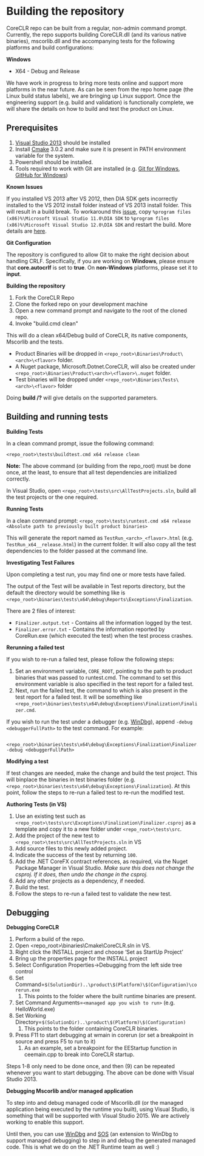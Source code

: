 # Building the repository #

CoreCLR repo can be built from a regular, non-admin command prompt. Currently, the repo supports building CoreCLR.dll (and its various native binaries), mscorlib.dll and the accompanying tests for the following platforms and build configurations:

**Windows**

- X64 - Debug and Release

We have work in progress to bring more tests online and support more platforms in the near future. As can be seen from the repo home page (the Linux build status labels), we are bringing up Linux support. Once the engineering support (e.g. build and validation) is functionally complete, we will share the details on how to build and test the product on Linux.

## Prerequisites ##

1. [Visual Studio 2013](http://www.visualstudio.com/en-us/visual-studio-homepage-vs.aspx) should be installed
2. Install [Cmake](http://www.cmake.org/download/ "CMake") 3.0.2 and make sure it is present in PATH environment variable for the system.
3. Powershell should be installed.
4. Tools required to work with Git are installed (e.g. [Git for Windows](http://msysgit.github.io/), [GitHub for Windows](https://windows.github.com/))

**Known Issues**

If you installed VS 2013 after VS 2012, then DIA SDK gets incorrectly installed to the VS 2012 install folder instead of VS 2013 install folder. This will result in a build break. To workaround this [issue](https://connect.microsoft.com/VisualStudio/feedback/details/814147/dia-sdk-installed-into-wrong-directory), copy `%program files (x86)%\Microsoft Visual Studio 11.0\DIA SDK` to  `%program files (x86)%\Microsoft Visual Studio 12.0\DIA SDK` and restart the build. More details are [here](http://support.microsoft.com/kb/3035999).

**Git Configuration**

The repository is configured to allow Git to make the right decision about handling CRLF. Specifically, if you are working on **Windows**, please ensure that **core.autocrlf** is set to **true**. On **non-Windows** platforms, please set it to **input**.

**Building the repository**

1. Fork the CoreCLR Repo
2. Clone the forked repo on your development machine
3. Open a new command prompt and navigate to the root of the cloned repo.
4. Invoke "build.cmd clean"

This will do a clean x64/Debug build of CoreCLR, its native components, Mscorlib and the tests. 


- Product Binaries will be dropped in `<repo_root>\Binaries\Product\<arch>\<flavor>` folder. 
- A Nuget package, Microsoft.Dotnet.CoreCLR, will also be created under `<repo_root>\Binaries\Product\<arch>\<flavor>\.nuget` folder. 
- Test binaries will be dropped under `<repo_root>\Binaries\Tests\<arch>\<flavor>` folder

Doing **build /?** will give details on the supported parameters.


## Building and running tests ##

**Building Tests**        

In a clean command prompt, issue the following command: 

    <repo_root>\tests\buildtest.cmd x64 release clean

**Note:** The above command (or building from the repo_root) must be done once, at the least, to ensure that all test dependencies are initialized correctly. 

In Visual Studio, open `<repo_root>\tests\src\AllTestProjects.sln`, build all the test projects or the one required.

**Running Tests**

In a clean command prompt: `<repo_root>\tests\runtest.cmd x64 release <Absolute path to previously built product binaries>`

This will generate the report named as `TestRun_<arch>_<flavor>.html` (e.g. `TestRun_x64__release.html`) in the current folder. It will also copy all the test dependencies to the folder passed at the command line.

**Investigating Test Failures**

Upon completing a test run, you may find one or more tests have failed.

The output of the Test will be available in Test reports directory, but the default the directory would be something like is `<repo_root>\binaries\tests\x64\debug\Reports\Exceptions\Finalization`.

There are 2 files of interest: 

- `Finalizer.output.txt` - Contains all the information logged by the test.
- `Finalizer.error.txt`  - Contains the information reported by CoreRun.exe (which executed the test) when the test process crashes.

**Rerunning a failed test**

If you wish to re-run a failed test, please follow the following steps:

1. Set an environment variable, `CORE_ROOT`, pointing to the path to product binaries that was passed to runtest.cmd. The command to set this environment variable is also specified in the test report for a failed test.
2. Next, run the failed test, the command to which is also present in the test report for a failed test. It will be something like `<repo_root>\binaries\tests\x64\debug\Exceptions\Finalization\Finalizer.cmd`.

If you wish to run the test under a debugger (e.g. [WinDbg](http://msdn.microsoft.com/en-us/library/windows/hardware/ff551063(v=vs.85).aspx)), append `-debug <debuggerFullPath>` to the test command. For example:


     <repo_root>\binaries\tests\x64\debug\Exceptions\Finalization\Finalizer.cmd -debug <debuggerFullPath>
    
**Modifying a test**

If test changes are needed, make the change and build the test project. This will binplace the binaries in test binaries folder (e.g. `<repo_root>\binaries\tests\x64\debug\Exceptions\Finalization`). At this point, follow the steps to re-run a failed test to re-run the modified test.

**Authoring Tests (in VS)**

1. Use an existing test such as `<repo_root>\tests\src\Exceptions\Finalization\Finalizer.csproj` as a template and copy it to a new folder under `<repo_root>\tests\src`.
2. Add the project of the new test to `<repo_root>\tests\src\AllTestProjects.sln` in VS
3. Add source files to this newly added project.
4. Indicate the success of the test by returning `100`.
5. Add the .NET CoreFX contract references, as required, via the Nuget Package Manager in Visual Studio. *Make sure this does not change the csproj. If it does, then undo the change in the csproj.*
6. Add any other projects as a dependency, if needed.
7. Build the test.
8. Follow the steps to re-run a failed test to validate the new test.


## Debugging ##

**Debugging CoreCLR**



1. Perform a build of the repo.
2. Open <repo_root>\binaries\Cmake\CoreCLR.sln in VS.
3. Right click the INSTALL project and choose ‘Set as StartUp Project’
4. Bring up the properties page for the INSTALL project
5. Select Configuration Properties->Debugging from the left side tree control
6. Set Command=`$(SolutionDir)..\product\$(Platform)\$(Configuration)\corerun.exe`
	1. This points to the folder where the built runtime binaries are present.
7. Set Command Arguments=`<managed app you wish to run>` (e.g. HelloWorld.exe)
8. Set Working Directory=`$(SolutionDir)..\product\$(Platform)\$(Configuration)`
	1. This points to the folder containing CoreCLR binaries.
9. Press F11 to start debugging at wmain in corerun (or set a breakpoint in source and press F5 to run to it)
	1. As an example, set a breakpoint for the EEStartup function in ceemain.cpp to break into CoreCLR startup.

Steps 1-8 only need to be done once, and then (9) can be repeated whenever you want to start debugging. The above can be done with Visual Studio 2013.

**Debugging Mscorlib and/or managed application**

To step into and debug managed code of Mscorlib.dll (or the managed application being executed by the runtime you built), using Visual Studio, is something that will be supported with Visual Studio 2015. We are actively working to enable this support. 

Until then, you can use [WinDbg](https://msdn.microsoft.com/en-us/library/windows/hardware/ff551063(v=vs.85).aspx) and [SOS](https://msdn.microsoft.com/en-us/library/bb190764(v=vs.110).aspx) (an extension to WinDbg to support managed debugging) to step in and debug the generated managed code. This is what we do on the .NET Runtime team as well :)